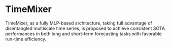 # TimeMixer
TimeMixer, as a fully MLP-based architecture, taking full advantage of disentangled multiscale time series, is proposed to achieve consistent SOTA performances in both long and short-term forecasting tasks with favorable run-time efficiency.
